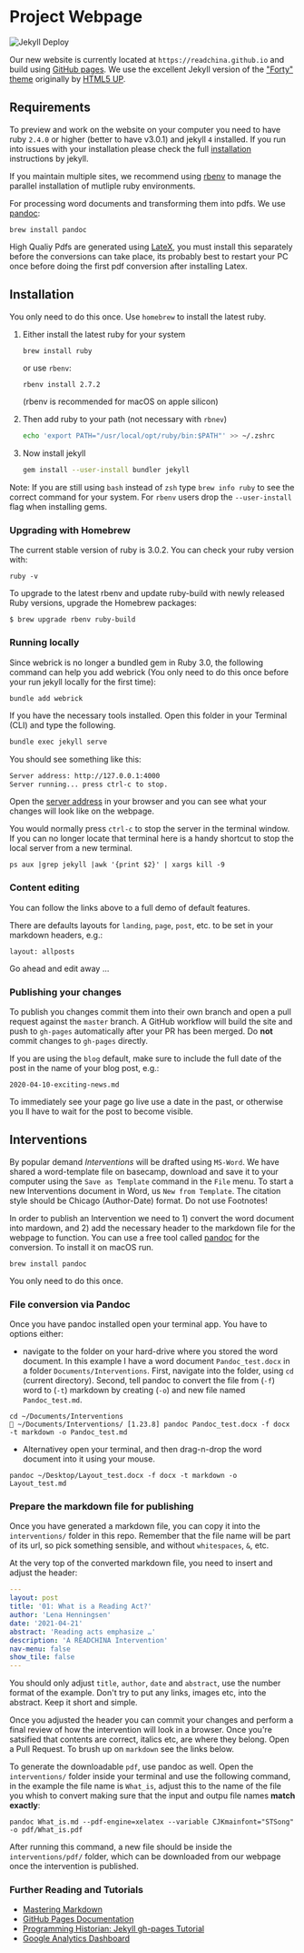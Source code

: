 # Project Webpage
![Jekyll Deploy](https://github.com/duncdrum/forty-jekyll-theme/workflows/Jekyll%20Deploy/badge.svg)

Our new website is currently located at `https://readchina.github.io` and build using [GitHub pages](https://pages.github.com). We use the excellent Jekyll version of the ["Forty" theme](https://github.com/andrewbanchich/forty-jekyll-theme) originally by [HTML5 UP](https://html5up.net/).  

## Requirements
To preview and work on the website on your computer you need to have ruby `2.4.0` or higher  (better to have v3.0.1) and jekyll `4` installed. If you run into issues with your installation please check the full [installation](https://jekyllrb.com/docs/installation/macos/) instructions by jekyll.

If you maintain multiple sites, we recommend using [rbenv](https://github.com/rbenv/rbenv) to manage the parallel installation of mutliple ruby environments. 

For processing word documents and transforming them into pdfs. We use [pandoc](https://pandoc.org/index.html):

```shell
brew install pandoc
```

High Qualiy Pdfs are generated using [LateX](https://www.tug.org/mactex/), you must install this separately before the conversions can take place, its probably best to restart your PC once before doing the first pdf conversion after installing Latex. 

## Installation
You only need to do this once. Use `homebrew` to install the latest ruby.
1.  Either install the latest ruby for your system
    ```zsh
    brew install ruby
    ```
    or use `rbenv`:
    ```shell
    rbenv install 2.7.2
    ```

    (rbenv is recommended for macOS on apple silicon)

1.  Then add ruby to your path (not necessary with `rbnev`)
    ```zsh
    echo 'export PATH="/usr/local/opt/ruby/bin:$PATH"' >> ~/.zshrc
    ```
1.  Now install jekyll
    ```zsh
    gem install --user-install bundler jekyll
    ```

Note: If you are still using `bash` instead of `zsh` type `brew info ruby` to see the correct command for your system.
For `rbenv` users drop the `--user-install` flag when installing gems.

### Upgrading with Homebrew

The current stable version of ruby is 3.0.2.  You can check your ruby version with:

```
ruby -v
```

To upgrade to the latest rbenv and update ruby-build with newly released Ruby versions, upgrade the Homebrew packages:

```
$ brew upgrade rbenv ruby-build
```

### Running locally

Since webrick is no longer a bundled gem in Ruby 3.0, the following command can help you add webrick (You only need to do this once before your run jekyll locally for the first time):

```
bundle add webrick
```

If you have the necessary tools installed. Open this folder in your Terminal (CLI) and type the following.

```zsh
bundle exec jekyll serve
```

You should see something like this:

```zsh
Server address: http://127.0.0.1:4000
Server running... press ctrl-c to stop.
```

Open the [server address](http://127.0.0.1:4000) in your browser and you can see what your changes will look like on the webpage.

You would normally press `ctrl-c` to stop the server in the terminal window. If you can no longer locate that terminal here is a handy shortcut to stop the local server from a new terminal.
```
ps aux |grep jekyll |awk '{print $2}' | xargs kill -9
```

### Content editing
You can follow the links above to a full demo of default features.

There are defaults layouts for `landing`, `page`, `post`, etc.  to be set in your markdown headers, e.g.:

```
layout: allposts
```

Go ahead and edit away ...

### Publishing your changes
To publish you changes commit them into their own branch and open a pull request against the `master` branch. A GitHub workflow will build the site and push to `gh-pages` automatically after your PR has been merged. Do **not** commit changes to `gh-pages` directly.

If you are using the `blog` default, make sure to include the full date of the post in the name of your blog post, e.g.:

```
2020-04-10-exciting-news.md
```

To immediately see your page go live use a date in the past, or otherwise you ll have to wait for the post to become visible.

## Interventions
By popular demand *Interventions* will be drafted using `MS-Word`. We have shared a word-template file on basecamp, download and save it to your computer using the `Save as Template` command in the `File` menu. To start a new Interventions document in Word, us `New from Template`. The citation style should be Chicago (Author-Date) format. Do not use Footnotes!

In order to publish an Intervention we need to 1) convert the word document into mardown, and 2) add the necessary header to the markdown file for the webpage to function. You can use a free tool called [pandoc](https://pandoc.org/index.html) for the conversion. To install it on macOS run.

```shell
brew install pandoc
```

You only need to do this once. 

### File conversion via Pandoc 
Once you have pandoc installed open your terminal app. You have to options either:
- navigate to the folder on your hard-drive where you stored the word document. In this example I have a word document `Pandoc_test.docx` in a folder `Documents/Interventions`. First, navigate into the folder, using `cd` (current directory). Second, tell pandoc to convert the file from (`-f`) word to (`-t`) markdown by creating (`-o`) and new file named `Pandoc_test.md`. 
```shell
cd ~/Documents/Interventions 
 ~/Documents/Interventions/ [1.23.8] pandoc Pandoc_test.docx -f docx -t markdown -o Pandoc_test.md
```

- Alternativey open your terminal, and then drag-n-drop the word document into it using your mouse. 
```shell 
pandoc ~/Desktop/Layout_test.docx -f docx -t markdown -o Layout_test.md
```

### Prepare the markdown file for publishing
Once you have generated a markdown file, you can copy it into the `interventions/` folder in this repo. Remember that the file name will be part of its url, so pick something sensible, and without `whitespaces`, `&`, etc. 

At the very top of the converted markdown file, you need to insert and adjust the header:

```yml
---
layout: post
title: '01: What is a Reading Act?'
author: 'Lena Henningsen'
date: '2021-04-21'
abstract: 'Reading acts emphasize …'
description: 'A READCHINA Intervention'
nav-menu: false
show_tile: false
---
```

You should only adjust `title`, `author`, `date` and `abstract`, use the number format of the example. Don't try to put any links, images etc, into the abstract. Keep it short and simple. 

Once you adjusted the header you can commit your changes and perform a final review of how the intervention will look in a browser. Once you're satsified that contents are correct, italics etc, are where they belong. Open a Pull Request. To brush up on `markdown` see the links below. 

To generate the downloadable `pdf`, use pandoc as well. Open the `interventions/` folder inside your terminal and use the following command, in the example the file name is `What_is`, adjust this to the name of the file you whish to convert making sure that the input and outpu file names **match exactly**:

```shell
pandoc What_is.md --pdf-engine=xelatex --variable CJKmainfont="STSong" -o pdf/What_is.pdf
```

After running this command, a new file should be inside the `interventions/pdf/` folder, which can be downloaded from our webpage once the intervention is published. 

### Further Reading and Tutorials
-   [Mastering Markdown](https://guides.github.com/features/mastering-markdown/)
-   [GitHub Pages Documentation](https://help.github.com/en/github/working-with-github-pages)
-   [Programming Historian: Jekyll gh-pages Tutorial](https://programminghistorian.org/en/lessons/building-static-sites-with-jekyll-github-pages)
-   [Google Analytics Dashboard](https://analytics.google.com/analytics/web/provision/#/p272623122/reports/defaulthome)
